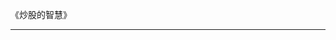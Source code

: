 《炒股的智慧》








---------------------------------------------------------------------------------------------------------------------
